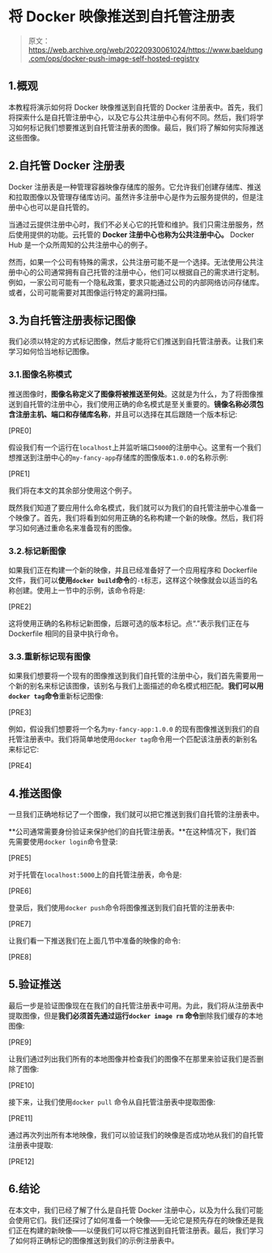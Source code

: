 # 将 Docker 映像推送到自托管注册表

> 原文：<https://web.archive.org/web/20220930061024/https://www.baeldung.com/ops/docker-push-image-self-hosted-registry>

## 1.概观

本教程将演示如何将 Docker 映像推送到自托管的 Docker 注册表中。首先，我们将探索什么是自托管注册中心，以及它与公共注册中心有何不同。然后，我们将学习如何标记我们想要推送到自托管注册表的图像。最后，我们将了解如何实际推送这些图像。

## 2.自托管 Docker 注册表

Docker 注册表是一种管理容器映像存储库的服务。它允许我们创建存储库、推送和拉取图像以及管理存储库访问。虽然许多注册中心是作为云服务提供的，但是注册中心也可以是自托管的。

当通过云提供注册中心时，我们不必关心它的托管和维护。我们只需注册服务，然后使用提供的功能。云托管的 **Docker 注册中心也称为公共注册中心。** Docker Hub 是一个众所周知的公共注册中心的例子。

然而，如果一个公司有特殊的需求，公共注册可能不是一个选择。无法使用公共注册中心的公司通常拥有自己托管的注册中心，他们可以根据自己的需求进行定制。例如，一家公司可能有一个隐私政策，要求只能通过公司的内部网络访问存储库。或者，公司可能需要对其图像运行特定的漏洞扫描。

## 3.为自托管注册表标记图像

我们必须以特定的方式标记图像，然后才能将它们推送到自托管注册表。让我们来学习如何恰当地标记图像。

### 3.1.图像名称模式

推送图像时，**图像名称定义了图像将被推送至何处**。这就是为什么，为了将图像推送到自托管的注册中心，我们使用正确的命名模式是至关重要的。**镜像名称必须包含注册主机、端口和存储库名称**，并且可以选择在其后跟随一个版本标记:

[PRE0]

假设我们有一个运行在`localhost`上并监听端口`5000`的注册中心。这里有一个我们想推送到注册中心的`my-fancy-app`存储库的图像版本`1.0.0`的名称示例:

[PRE1]

我们将在本文的其余部分使用这个例子。

既然我们知道了要应用什么命名模式，我们就可以为我们的自托管注册中心准备一个映像了。首先，我们将看到如何用正确的名称构建一个新的映像。然后，我们将学习如何通过重命名来准备现有的图像。

### 3.2.标记新图像

如果我们正在构建一个新的映像，并且已经准备好了一个应用程序和 Dockerfile 文件，我们可以**使用`docker build`命令**的`-t`标志，这样这个映像就会以适当的名称创建。使用上一节中的示例，该命令将是:

[PRE2]

这将使用正确的名称标记新图像，后跟可选的版本标记。点“.”表示我们正在与 Dockerfile 相同的目录中执行命令。

### 3.3.重新标记现有图像

如果我们想要将一个现有的图像推送到我们自托管的注册中心，我们首先需要用一个新的别名来标记该图像，该别名与我们上面描述的命名模式相匹配。**我们可以用`docker tag`命令**重新标记图像:

[PRE3]

例如，假设我们想要将一个名为`my-fancy-app:1.0.0` 的现有图像推送到我们的自托管注册表中。我们将简单地使用`docker tag`命令用一个匹配该注册表的新别名来标记它:

[PRE4]

## 4.推送图像

一旦我们正确地标记了一个图像，我们就可以把它推送到我们自托管的注册表中。

**公司通常需要身份验证来保护他们的自托管注册表。**在这种情况下，我们首先需要使用`docker login`命令登录:

[PRE5]

对于托管在`localhost:5000`上的自托管注册表，命令是:

[PRE6]

登录后，我们使用`docker push`命令将图像推送到我们自托管的注册表中:

[PRE7]

让我们看一下推送我们在上面几节中准备的映像的命令:

[PRE8]

## 5.验证推送

最后一步是验证图像现在在我们的自托管注册表中可用。为此，我们将从注册表中提取图像，但是**我们必须首先通过运行`docker image rm` 命令**删除我们缓存的本地图像:

[PRE9]

让我们通过列出我们所有的本地图像并检查我们的图像不在那里来验证我们是否删除了图像:

[PRE10]

接下来，让我们使用`docker pull` 命令从自托管注册表中提取图像:

[PRE11]

通过再次列出所有本地映像，我们可以验证我们的映像是否成功地从我们的自托管注册表中提取:

[PRE12]

## 6.结论

在本文中，我们已经了解了什么是自托管 Docker 注册中心，以及为什么我们可能会使用它们。我们还探讨了如何准备一个映像——无论它是预先存在的映像还是我们正在构建的新映像——以便我们可以将它推送到自托管注册表。最后，我们学习了如何将正确标记的图像推送到我们的示例注册表中。